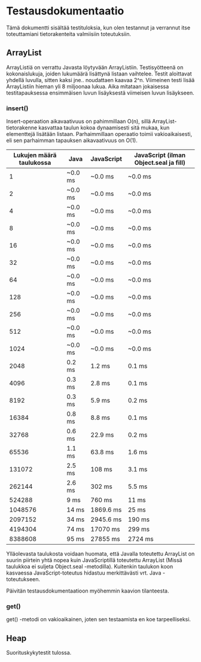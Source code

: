 # Testausdokumentaatio

Tämä dokumentti sisältää testituloksia, kun olen testannut ja verrannut itse toteuttamiani tietorakenteita valmiisiin toteutuksiin.

## ArrayList

ArrayListiä on verrattu Javasta löytyvään ArrayListiin. Testisyötteenä on kokonaislukuja, joiden lukumäärä lisättynä listaan vaihtelee. Testit aloittavat yhdellä luvulla, sitten kaksi jne.. noudattaen kaavaa 2^n. Viimeinen testi lisää ArrayListiin hieman yli 8 miljoonaa lukua. Aika mitataan jokaisessa testitapauksessa ensimmäisen luvun lisäyksestä viimeisen luvun lisäykseen.

### insert()

Insert-operaation aikavaativuus on pahimmillaan O(n), sillä ArrayList-tietorakenne kasvattaa taulun kokoa dynaamisesti sitä mukaa, kun elementtejä lisätään listaan. Parhaimmillaan operaatio toimii vakioaikaisesti, eli sen parhaimman tapauksen aikavaativuus on O(1).

| Lukujen määrä taulukossa |      Java        |     JavaScript           | JavaScript (ilman Object.seal ja fill)  |
| ------------- | ------------- |-------------| ------|
| 1 | ~0.0 ms | ~0.0 ms | ~0.0 ms |
| 2 | ~0.0 ms | ~0.0 ms | ~0.0 ms |
| 4 | ~0.0 ms | ~0.0 ms | ~0.0 ms |
| 8 | ~0.0 ms | ~0.0 ms | ~0.0 ms |
| 16 | ~0.0 ms | ~0.0 ms | ~0.0 ms |
| 32 | ~0.0 ms | ~0.0 ms | ~0.0 ms |
| 64 | ~0.0 ms | ~0.0 ms | ~0.0 ms |
| 128 | ~0.0 ms | ~0.0 ms | ~0.0 ms |
| 256 | ~0.0 ms | ~0.0 ms | ~0.0 ms |
| 512 | ~0.0 ms | ~0.0 ms | ~0.0 ms |
| 1024 | ~0.0 ms | ~0.0 ms | ~0.0 ms |
| 2048 | 0.2 ms | 1.2 ms | 0.1 ms |
| 4096 | 0.3 ms | 2.8 ms | 0.1 ms |
| 8192 | 0.3 ms | 5.9 ms | 0.2 ms |
| 16384 | 0.8 ms | 8.8 ms | 0.1 ms |
| 32768 | 0.6 ms | 22.9 ms | 0.2 ms |
| 65536 | 1.1 ms | 63.8 ms | 1.6 ms |
| 131072 | 2.5 ms | 108 ms | 3.1 ms |
| 262144 | 2.6 ms | 302 ms | 5.5 ms |
| 524288 | 9 ms | 760 ms | 11 ms |
| 1048576 | 14 ms | 1869.6 ms | 25 ms |
| 2097152 | 34 ms | 2945.6 ms | 190 ms |
| 4194304 | 74 ms | 17070 ms | 299 ms |
| 8388608 | 95 ms | 27855 ms | 2724 ms |

Ylläolevasta taulukosta voidaan huomata, että Javalla toteutettu ArrayList on suurin piirtein yhtä nopea kuin JavaScriptillä toteutettu ArrayList (Missä taulukkoa ei suljeta Object.seal -metodilla). Kuitenkin taulukon koon kasvaessa JavaScript-toteutus hidastuu merkittävästi vrt. Java -toteutukseen.

Päivitän testausdokumentaatioon myöhemmin kaavion tilanteesta.

### get()

get() -metodi on vakioaikainen, joten sen testaamista en koe tarpeelliseksi.

## Heap

Suorituskykytestit tulossa.